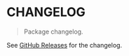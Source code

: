 # CHANGELOG

> Package changelog.

See [GitHub Releases](https://github.com/stdlib-js/math-iter-special-fresnelc/releases) for the changelog.